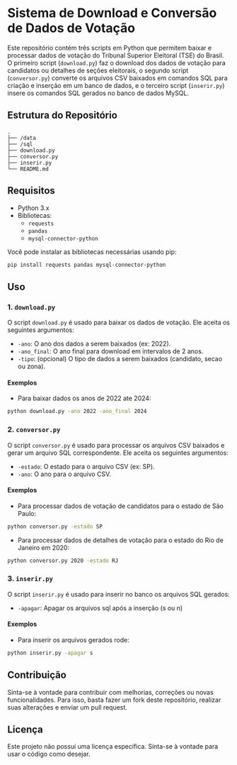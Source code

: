 # Sistema de Download e Conversão de Dados de Votação

Este repositório contém três scripts em Python que permitem baixar e processar dados de votação do Tribunal Superior Eleitoral (TSE) do Brasil. O primeiro script (`download.py`) faz o download dos dados de votação para candidatos ou detalhes de seções eleitorais, o segundo script (`conversor.py`) converte os arquivos CSV baixados em comandos SQL para criação e inserção em um banco de dados, e o terceiro script (`inserir.py`) insere os comandos SQL gerados no banco de dados MySQL.

## Estrutura do Repositório

```
.
├── /data
├── /sql
├── download.py
├── conversor.py
├── inserir.py
└── README.md
```

## Requisitos

- Python 3.x
- Bibliotecas:
  - `requests`
  - `pandas`
  - `mysql-connector-python`

Você pode instalar as bibliotecas necessárias usando pip:

```bash
pip install requests pandas mysql-connector-python
```

## Uso

### 1. `download.py`

O script `download.py` é usado para baixar os dados de votação. Ele aceita os seguintes argumentos:

- `-ano`: O ano dos dados a serem baixados (ex: 2022).
- `-ano_final`: O ano final para download em intervalos de 2 anos.
- `-tipo`: (opcional) O tipo de dados a serem baixados (candidato, secao ou zona).

#### Exemplos

- Para baixar dados os anos de 2022 ate 2024:

```bash
python download.py -ano 2022 -ano_final 2024
```

### 2. `conversor.py`

O script `conversor.py` é usado para processar os arquivos CSV baixados e gerar um arquivo SQL correspondente. Ele aceita os seguintes argumentos:

- `-estado`: O estado para o arquivo CSV (ex: SP).
- `-ano`: O ano para o arquivo CSV.


#### Exemplos

- Para processar dados de votação de candidatos para o estado de São Paulo:

```bash
python conversor.py -estado SP
```

- Para processar dados de detalhes de votação para o estado do Rio de Janeiro em 2020:

```bash
python conversor.py 2020 -estado RJ
```

### 3. `inserir.py`

O script `inserir.py` é usado para inserir no banco os arquivos SQL gerados:

- `-apagar`: Apagar os arquivos sql após a inserção (s ou n)

#### Exemplos

- Para inserir os arquivos gerados rode:

```bash
python inserir.py -apagar s
```

## Contribuição

Sinta-se à vontade para contribuir com melhorias, correções ou novas funcionalidades. Para isso, basta fazer um fork deste repositório, realizar suas alterações e enviar um pull request.

## Licença

Este projeto não possui uma licença específica. Sinta-se à vontade para usar o código como desejar.
